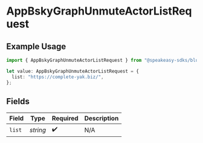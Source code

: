 # AppBskyGraphUnmuteActorListRequest

## Example Usage

```typescript
import { AppBskyGraphUnmuteActorListRequest } from "@speakeasy-sdks/bluesky/models/operations";

let value: AppBskyGraphUnmuteActorListRequest = {
  list: "https://complete-yak.biz/",
};
```

## Fields

| Field              | Type               | Required           | Description        |
| ------------------ | ------------------ | ------------------ | ------------------ |
| `list`             | *string*           | :heavy_check_mark: | N/A                |